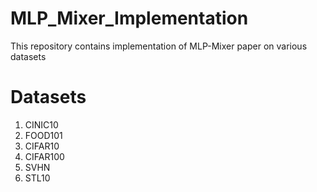 # MLP_Mixer_Implementation
This repository contains implementation of MLP-Mixer paper on various datasets

# Datasets
1. CINIC10  
2. FOOD101  
3. CIFAR10  
4. CIFAR100  
5. SVHN  
6. STL10

